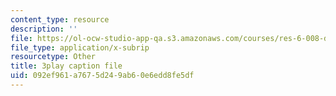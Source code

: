 ```yaml
---
content_type: resource
description: ''
file: https://ol-ocw-studio-app-qa.s3.amazonaws.com/courses/res-6-008-digital-signal-processing-spring-2011/092ef961a7675d249ab60e6edd8fe5df_rkvEM5Y3N60.vtt
file_type: application/x-subrip
resourcetype: Other
title: 3play caption file
uid: 092ef961-a767-5d24-9ab6-0e6edd8fe5df
---
```

